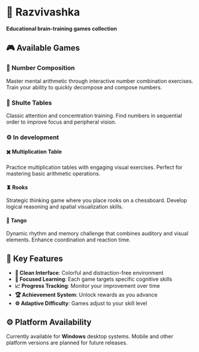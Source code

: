 # 🧠 Razvivashka

**Educational brain-training games collection**

## 🎮 Available Games

### 🔢 Number Composition
Master mental arithmetic through interactive number combination exercises. Train your ability to quickly decompose and compose numbers.

### 🔢 Shulte Tables
Classic attention and concentration training. Find numbers in sequential order to improve focus and peripheral vision.

### ⚙️ In development

#### ✖️ **Multiplication Table**  
Practice multiplication tables with engaging visual exercises. Perfect for mastering basic arithmetic operations.

#### ♜ **Rooks**
Strategic thinking game where you place rooks on a chessboard. Develop logical reasoning and spatial visualization skills.

#### 🎵 **Tango**
Dynamic rhythm and memory challenge that combines auditory and visual elements. Enhance coordination and reaction time.

## 🌟 Key Features

- **🎨 Clean Interface**: Colorful and distraction-free environment
- **🎯 Focused Learning**: Each game targets specific cognitive skills
- **📈 Progress Tracking**: Monitor your improvement over time  
- **🏆 Achievement System**: Unlock rewards as you advance
- **⚙️ Adaptive Difficulty**: Games adjust to your skill level

## ⚙️ Platform Availability

Currently available for **Windows** desktop systems. Mobile and other platform versions are planned for future releases.
